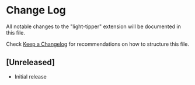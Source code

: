 # Change Log

All notable changes to the "light-tipper" extension will be documented in this file.

Check [Keep a Changelog](http://keepachangelog.com/) for recommendations on how to structure this file.

## [Unreleased]

- Initial release
